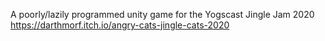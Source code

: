 A poorly/lazily programmed unity game for the Yogscast Jingle Jam 2020
https://darthmorf.itch.io/angry-cats-jingle-cats-2020
